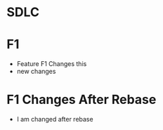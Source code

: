# SDLC

# F1
- Feature F1 Changes this
- new changes

# F1 Changes After Rebase
- I am changed after rebase